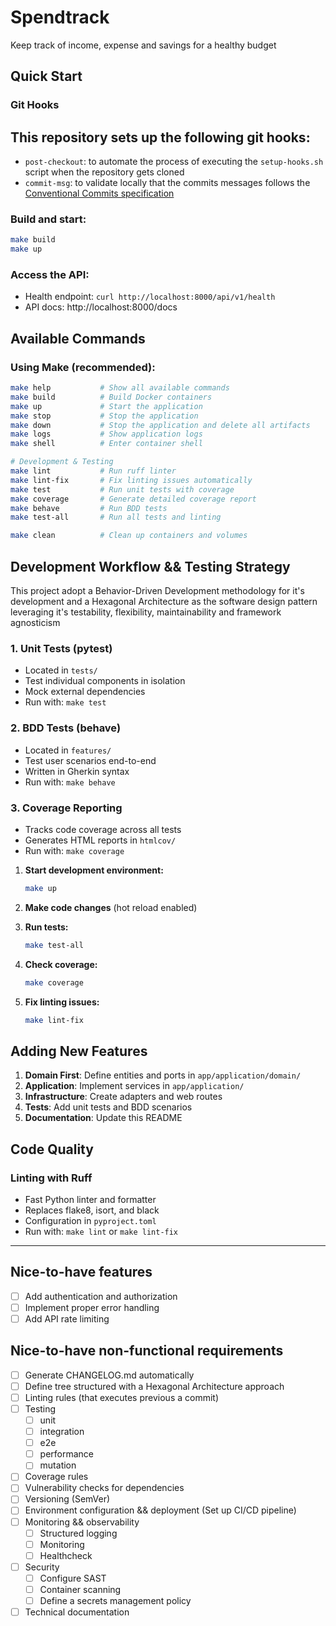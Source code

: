 # Spendtrack

Keep track of income, expense and savings for a healthy budget

## Quick Start

### Git Hooks

**This repository sets up the following git hooks:**
- 
- `post-checkout`: to automate the process of executing the `setup-hooks.sh` script when the repository gets cloned
- `commit-msg`: to validate locally that the commits messages follows the [Conventional Commits specification](https://www.conventionalcommits.org/en/v1.0.0/)

### **Build and start:**

 ```bash
 make build
 make up
 ```

### **Access the API:**
   - Health endpoint: `curl http://localhost:8000/api/v1/health`
   - API docs: http://localhost:8000/docs

## Available Commands

### Using Make (recommended):
```bash
make help           # Show all available commands
make build          # Build Docker containers
make up             # Start the application
make stop           # Stop the application
make down           # Stop the application and delete all artifacts
make logs           # Show application logs
make shell          # Enter container shell

# Development & Testing
make lint           # Run ruff linter
make lint-fix       # Fix linting issues automatically
make test           # Run unit tests with coverage
make coverage       # Generate detailed coverage report
make behave         # Run BDD tests
make test-all       # Run all tests and linting

make clean          # Clean up containers and volumes
```

## Development Workflow && Testing Strategy

This project adopt a Behavior-Driven Development methodology for it's development 
and a Hexagonal Architecture as the software design pattern leveraging it's 
testability, flexibility, maintainability and framework agnosticism 

### 1. Unit Tests (pytest)
- Located in `tests/`
- Test individual components in isolation
- Mock external dependencies
- Run with: `make test`

### 2. BDD Tests (behave)
- Located in `features/`
- Test user scenarios end-to-end
- Written in Gherkin syntax
- Run with: `make behave`

### 3. Coverage Reporting
- Tracks code coverage across all tests
- Generates HTML reports in `htmlcov/`
- Run with: `make coverage`

1. **Start development environment:**
   ```bash
   make up
   ```

2. **Make code changes** (hot reload enabled)

3. **Run tests:**
   ```bash
   make test-all
   ```

4. **Check coverage:**
   ```bash
   make coverage
   ```

5. **Fix linting issues:**
   ```bash
   make lint-fix
   ```

## Adding New Features

1. **Domain First**: Define entities and ports in `app/application/domain/`
2. **Application**: Implement services in `app/application/`
3. **Infrastructure**: Create adapters and web routes
4. **Tests**: Add unit tests and BDD scenarios
5. **Documentation**: Update this README

## Code Quality

### Linting with Ruff

- Fast Python linter and formatter
- Replaces flake8, isort, and black
- Configuration in `pyproject.toml`
- Run with: `make lint` or `make lint-fix`

---

## Nice-to-have features

- [ ] Add authentication and authorization
- [ ] Implement proper error handling
- [ ] Add API rate limiting

## Nice-to-have non-functional requirements

- [ ] Generate CHANGELOG.md automatically
- [ ] Define tree structured with a Hexagonal Architecture approach
- [ ] Linting rules (that executes previous a commit)
- [ ] Testing
  - [ ] unit
  - [ ] integration
  - [ ] e2e
  - [ ] performance
  - [ ] mutation
- [ ] Coverage rules
- [ ] Vulnerability checks for dependencies
- [ ] Versioning (SemVer)
- [ ] Environment configuration && deployment (Set up CI/CD pipeline)
- [ ] Monitoring && observability
  - [ ] Structured logging 
  - [ ] Monitoring
  - [ ] Healthcheck
- [ ] Security
  - [ ] Configure SAST
  - [ ] Container scanning
  - [ ] Define a secrets management policy
- [ ] Technical documentation
